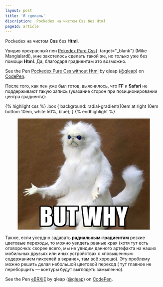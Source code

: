 ```yaml
---
layout: post
title: 'Я сделаль'
discription:  Pockedex на чистом Css без Html 
pageId: article
---
```


Pockedex на чистом <b>Css</b> без <b>Html</b>.

Увидив прекрасный пен [Pokedex Pure Css](http://codepen.io/mikemang/pen/YpQKMv){: target="_blank"} (Mike Mangialardi),
мне захотелось сделать такой же, но только уже без помощи <b>Html</b>. Да, благодаря  градиентам это возможно.

<p data-height="420" data-theme-id="light" data-slug-hash="QGgQvz" data-default-tab="result" data-user="qleap" data-embed-version="2" data-pen-title="Pockedex Pure Css without Html" class="codepen">See the Pen <a href="http://codepen.io/qleap/pen/QGgQvz/">Pockedex Pure Css without Html</a> by qleap (<a href="http://codepen.io/qleap">@qleap</a>) on <a href="http://codepen.io">CodePen</a>.</p>
<script async src="https://production-assets.codepen.io/assets/embed/ei.js"></script>

После того, как пен уже был готов, выяснилось, что <b>FF</b> и <b>Safari</b> не поддерживают такую запись
(указание сторон при позиционировании центра градиента):

{% highlight css %}
.box {
  background: radial-gradient(10em at right 10em bottom 10em, white 50%, blue);
}
{% endhighlight %}

<figure class="post__img-container">
	<img class="post__img" src="/assets/images/butwhy.jpg" alt="Мем But why токсидермистский" /> 
</figure>


Также, если усердно задавать <b>радиальным-градиентам</b> резкие цветовые переходы, то можно увидеть рваные края (хотя тут есть оговорочка: скорее всего, мы не увидим данного артефакта на наших мобильных друзьях или иных устройствах с &laquo;повышенным содержанием пикселей в экране&raquo;, там всё хорошо). Эту проблему можно решить делая небольшой цветовой переход (
тут главное не переборщить&nbsp;&mdash; контуры будут выглядеть замыленно).

<p data-height="300" data-theme-id="light" data-slug-hash="eBRXjE" data-default-tab="result" data-user="qleap" data-embed-version="2" data-pen-title="eBRXjE" class="codepen">See the Pen <a href="http://codepen.io/qleap/pen/eBRXjE/">eBRXjE</a> by qleap (<a href="http://codepen.io/qleap">@qleap</a>) on <a href="http://codepen.io">CodePen</a>.</p>
<script async src="https://production-assets.codepen.io/assets/embed/ei.js"></script>

